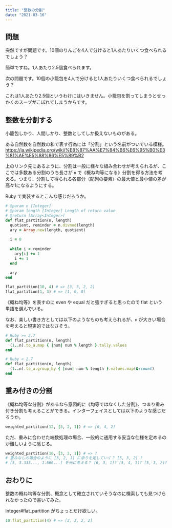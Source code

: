 ```yaml
---
title: "整数の分割"
date: "2021-03-16"
---
```


## 問題

突然ですが問題です。10個のりんごを4人で分けると1人あたりいくつ食べられるでしょう？

簡単ですね。1人あたり2.5個食べられます。

次の問題です。10個の小籠包を4人で分けると1人あたりいくつ食べられるでしょう？

これは1人あたり2.5個というわけにはいきません。小籠包を割ってしまうとせっかくのスープがこぼれてしまうからです。

## 整数を分割する

小籠包しかり、人間しかり、整数としてしか扱えないものがある。

ある自然数を自然数の和で表す行為には「分割」という名前がついている模様。
https://ja.wikipedia.org/wiki/%E8%87%AA%E7%84%B6%E6%95%B0%E3%81%AE%E5%88%86%E5%89%B2

上のリンク先にあるように、分割は一般に様々な組み合わせが考えられるが、ここでは多数ある分割のうち長さが `n` で《概ね均等になる》分割を得る方法を考える。つまり、分割して得られる各部分（配列の要素）の最大値と最小値の差が高々1になるようにする。

Ruby で実装するとこんな感じだろうか。

```ruby
# @param n [Integer]
# @param length [Integer] Length of return value
# @return [Array<Integer>]
def flat_partition(n, length)
  quotient, reminder = n.divmod(length)
  ary = Array.new(length, quotient)
  
  i = 0
  
  while i < reminder
    ary[i] += 1
    i += 1
  end
  
  ary
end

flat_partition(10, 4) # => [3, 3, 2, 2]
flat_partition(1, 3) # => [1, 0, 0]
```

《概ね均等》を表すのに even や equal だと強すぎると思ったので flat という単語を選んでいる。

なお、楽しい書き方としては以下のようなものも考えられるが、`n` が大きい場合を考えると現実的ではなさそう。

```ruby
# Ruby >= 2.7
def flat_partition(n, length)
  (1..n).to_a.map { |num| num % length }.tally.values
end

# Ruby < 2.7
def flat_partition(n, length)
  (1..n).to_a.group_by { |num| num % length }.values.map(&:count)
end
```

## 重み付きの分割

《概ね均等な分割》があるなら意図的に《均等ではなくした分割》、つまり重み付き分割も考えることができる。インターフェイスとしては以下のような感じだろうか。

```ruby
weighted_partition(12, [3, 2, 1]) # => [6, 4, 2]
```

ただ、重みに合わせた端数処理の場合、一般的に通用する妥当な仕様を定めるのが難しいように感じる。

```ruby
weighted_partition(10, [3, 2, 1]) # => ?
# 重みなしの場合のように [3, 2, 1] に余りを足していく？ [5, 3, 2] ?
# [5, 3.333..., 1.666...] を元に考える？ [6, 3, 1]? [5, 4, 1]? [5, 3, 2]?
```

## おわりに

整数の概ね均等な分割、概念として確立されていそうなのに検索しても見つけられなかったので書いてみた。

Integer#flat_partition がちょっとだけ欲しい。

```ruby
10.flat_partition(4) # => [3, 3, 2, 2]
```
